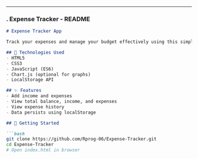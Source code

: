 ---

### **. Expense Tracker - README**

```markdown
# Expense Tracker App

Track your expenses and manage your budget effectively using this simple yet powerful Expense Tracker app.

## 🔧 Technologies Used
- HTML5
- CSS3
- JavaScript (ES6)
- Chart.js (optional for graphs)
- LocalStorage API

## ✨ Features
- Add income and expenses
- View total balance, income, and expenses
- View expense history
- Data persists using localStorage

## 🚀 Getting Started

```bash
git clone https://github.com/Rprog-06/Expense-Tracker.git
cd Expense-Tracker
# Open index.html in browser
